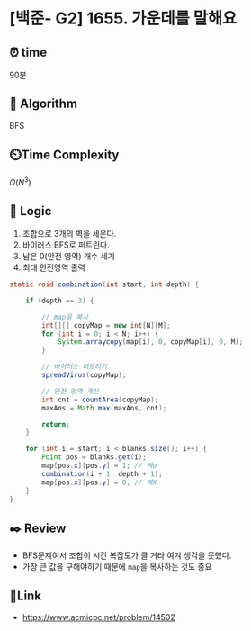 
# [백준- G2] 1655. 가운데를 말해요
## ⏰  **time**
90분

## :pushpin: **Algorithm**
BFS

## ⏲️**Time Complexity**
$O(N^3)$

## :round_pushpin: **Logic**

1. 조합으로 3개의 벽을 세운다.
2. 바이러스 BFS로 퍼트린다.
3. 남은 0(안전 영역) 개수 세기
4. 최대 안전영역 출력

```java
static void combination(int start, int depth) {

	if (depth == 3) {

		// map을 복사
		int[][] copyMap = new int[N][M];
		for (int i = 0; i < N; i++) {
			System.arraycopy(map[i], 0, copyMap[i], 0, M);
		}

		// 바이러스 퍼트리기
		spreadVirus(copyMap);

		// 안전 영역 계산
		int cnt = countArea(copyMap);
		maxAns = Math.max(maxAns, cnt);

		return;
	}

	for (int i = start; i < blanks.size(); i++) {
		Point pos = blanks.get(i);
		map[pos.x][pos.y] = 1; // 벽o
		combination(i + 1, depth + 1);
		map[pos.x][pos.y] = 0; // 벽X
	}
}
```

## :black_nib: **Review**
- BFS문제여서 조합이 시간 복잡도가 클 거라 여겨 생각을 못했다.
- 가장 큰 값을 구해야하기 때문에 `map`을 복사하는 것도 중요

## 📡**Link**
- https://www.acmicpc.net/problem/14502

